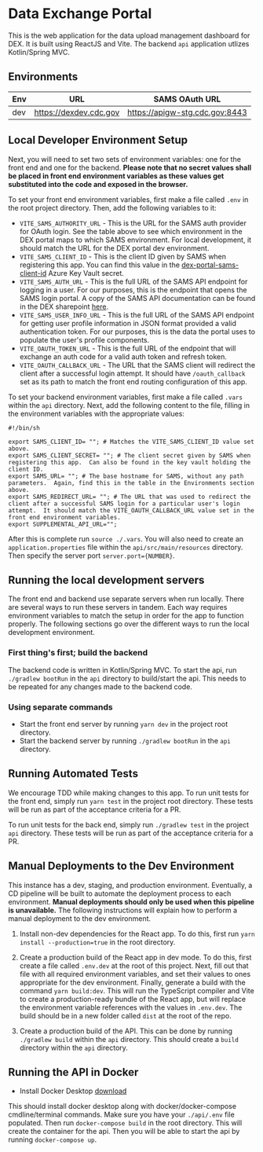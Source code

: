# Data Exchange Portal

This is the web application for the data upload management dashboard for DEX. It is built using ReactJS and Vite. The backend `api` application utlizes Kotlin/Spring MVC.

## Environments

| Env | URL                    | SAMS OAuth URL                 |
| --- | ---------------------- | ------------------------------ |
| dev | https://dexdev.cdc.gov | https://apigw-stg.cdc.gov:8443 |

## Local Developer Environment Setup

Next, you will need to set two sets of environment variables: one for the front end and one for the backend. **Please note that no secret values shall be placed in front end environment variables as these values get substituted into the code and exposed in the browser.**

To set your front end environment variables, first make a file called `.env` in the root project directory. Then, add the following variables to it:

- `VITE_SAMS_AUTHORITY_URL` - This is the URL for the SAMS auth provider for OAuth login. See the table above to see which environment in the DEX portal maps to which SAMS environment. For local development, it should match the URL for the DEX portal dev environment.
- `VITE_SAMS_CLIENT_ID` - This is the client ID given by SAMS when registering this app. You can find this value in the [dex-portal-sams-client-id](https://portal.azure.com/#@cdc.onmicrosoft.com/asset/Microsoft_Azure_KeyVault/Secret/https://tf-ede-envar-vault.vault.azure.net/secrets/dex-portal-sams-client-id) Azure Key Vault secret.
- `VITE_SAMS_AUTH_URL` - This is the full URL of the SAMS API endpoint for logging in a user. For our purposes, this is the endpoint that opens the SAMS login portal. A copy of the SAMS API documentation can be found in the DEX sharepoint [here](https://cdc.sharepoint.com/:b:/r/teams/CDC-Data-Exchange/Shared%20Documents/Build%20-%20DEX%20Portal/sams_docs.pdf?csf=1&web=1&e=OsHEAY).
- `VITE_SAMS_USER_INFO_URL` - This is the full URL of the SAMS API endpoint for getting user profile information in JSON format provided a valid authentication token. For our purposes, this is the data the portal uses to populate the user's profile components.
- `VITE_OAUTH_TOKEN_URL` - This is the full URL of the endpoint that will exchange an auth code for a valid auth token and refresh token.
- `VITE_OAUTH_CALLBACK_URL` - The URL that the SAMS client will redirect the client after a successful login attempt. It should have `/oauth_callback` set as its path to match the front end routing configuration of this app.

To set your backend environment variables, first make a file called `.vars` within the `api` directory. Next, add the following content to the file, filling in the environment variables with the appropriate values:

```
#!/bin/sh

export SAMS_CLIENT_ID= ""; # Matches the VITE_SAMS_CLIENT_ID value set above.
export SAMS_CLIENT_SECRET= ""; # The client secret given by SAMS when registering this app.  Can also be found in the key vault holding the client ID.
export SAMS_URL= ""; # The base hostname for SAMS, without any path parameters.  Again, find this in the table in the Environments section above.
export SAMS_REDIRECT_URL= ""; # The URL that was used to redirect the client after a successful SAMS login for a particular user's login attempt.  It should match the VITE_OAUTH_CALLBACK_URL value set in the front end environment variables.
export SUPPLEMENTAL_API_URL="";
```

After this is complete run `source ./.vars`. You will also need to create an `application.properties` file within the `api/src/main/resources` directory. Then specify the server port `server.port={NUMBER}`.

## Running the local development servers

The front end and backend use separate servers when run locally. There are several ways to run these servers in tandem. Each way requires environment variables to match the setup in order for the app to function properly. The following sections go over the different ways to run the local development environment.

### First thing's first; build the backend

The backend code is written in Kotlin/Spring MVC. To start the api, run `./gradlew bootRun` in the `api` directory to build/start the api. This needs to be repeated for any changes made to the backend code.

### Using separate commands

- Start the front end server by running `yarn dev` in the project root directory.
- Start the backend server by running `./gradlew bootRun` in the `api` directory.

## Running Automated Tests

We encourage TDD while making changes to this app. To run unit tests for the front end, simply run `yarn test` in the project root directory. These tests will be run as part of the acceptance criteria for a PR.

To run unit tests for the back end, simply run `./gradlew test` in the project `api` directory. These tests will be run as part of the acceptance criteria for a PR.

## Manual Deployments to the Dev Environment

This instance has a dev, staging, and production environment. Eventually, a CD pipeline will be built to automate the deployment process to each environment. **Manual deployments should only be used when this pipeline is unavailable.** The following instructions will explain how to perform a manual deployment to the dev environment.

1. Install non-dev dependencies for the React app. To do this, first run `yarn install --production=true` in the root directory.

2. Create a production build of the React app in dev mode. To do this, first create a file called `.env.dev` at the root of this project. Next, fill out that file with all required environment variables, and set their values to ones appropriate for the dev environment. Finally, generate a build with the command `yarn build:dev`. This will run the TypeScript compiler and Vite to create a production-ready bundle of the React app, but will replace the environment variable references with the values in `.env.dev`. The build should be in a new folder called `dist` at the root of the repo.

3. Create a production build of the API. This can be done by running `./gradlew build` within the `api` directory. This should create a `build` directory within the `api` directory.

## Running the API in Docker

- Install Docker Desktop [download](https://www.docker.com/products/docker-desktop/)

This should install docker desktop along with docker/docker-compose cmdline/terminal commands. Make sure you have your `./api/.env` file populated. Then run `docker-compose build` in the root directory. This will create the container for the api. Then you will be able to start the api by running `docker-compose up`.
